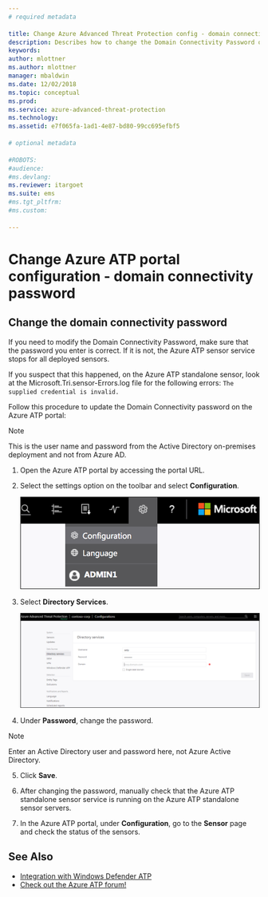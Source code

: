 ```yaml
---
# required metadata

title: Change Azure Advanced Threat Protection config - domain connectivity password | Microsoft Docs
description: Describes how to change the Domain Connectivity Password on the Azure ATP standalone sensor.
keywords:
author: mlottner
ms.author: mlottner
manager: mbaldwin
ms.date: 12/02/2018
ms.topic: conceptual
ms.prod:
ms.service: azure-advanced-threat-protection
ms.technology:
ms.assetid: e7f065fa-1ad1-4e87-bd80-99cc695efbf5

# optional metadata

#ROBOTS:
#audience:
#ms.devlang:
ms.reviewer: itargoet
ms.suite: ems
#ms.tgt_pltfrm:
#ms.custom:

---
```




# Change Azure ATP portal configuration - domain connectivity password



## Change the domain connectivity password
If you need to modify the Domain Connectivity Password, make sure that the password you enter is correct. If it is not, the Azure ATP sensor service stops for all deployed sensors.

If you suspect that this happened, on the Azure ATP standalone sensor, look at the Microsoft.Tri.sensor-Errors.log file for the following errors:
`The supplied credential is invalid.`

Follow this procedure to update the Domain Connectivity password on the Azure ATP portal:

> [!NOTE]
> This is the user name and password from the Active Directory on-premises deployment and not from Azure AD.

1.  Open the Azure ATP portal by accessing the portal URL.

2.  Select the settings option on the toolbar and select **Configuration**.

    ![Azure ATP configuration settings icon](media/atp-config-menu.png)

3.  Select **Directory Services**.

    ![Azure ATP standalone sensor change password image](media/directory-services.png)

4.  Under **Password**, change the password.

 > [!NOTE]
 > Enter an Active Directory user and password here, not Azure Active Directory.

5.  Click **Save**.

6.  After changing the password, manually check that the Azure ATP standalone sensor service is running on the Azure ATP standalone sensor servers.

7. In the Azure ATP portal, under **Configuration**, go to the **Sensor** page and check the status of the sensors.

## See Also

- [Integration with Windows Defender ATP](integrate-wd-atp.md)
- [Check out the Azure ATP forum!](https://aka.ms/azureatpcommunity)